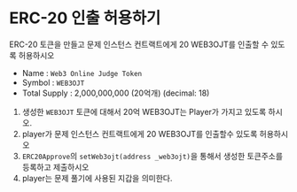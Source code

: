 # ERC-20 인출 허용하기
  
ERC-20 토큰을 만들고 문제 인스턴스 컨트랙트에게 20 WEB3OJT를 인출할 수 있도록 허용하시오
- Name : `Web3 Online Judge Token`
- Symbol : `WEB3OJT`
- Total Supply : 2,000,000,000 (20억개) (decimal: 18)
  
  
1. 생성한 `WEB3OJT` 토큰에 대해서 20억 WEB3OJT는 Player가 가지고 있도록 하시오.  
2. player가 문제 인스턴스 컨트랙트에게 20 WEB3OJT를 인출할수 있도록 허용하시오  
3. `ERC20Approve`의 `setWeb3ojt(address _web3ojt)`을 통해서 생성한 토큰주소를 등록하고 제출하시오  
4. player는 문제 풀기에 사용된 지갑을 의미한다.  
  
  